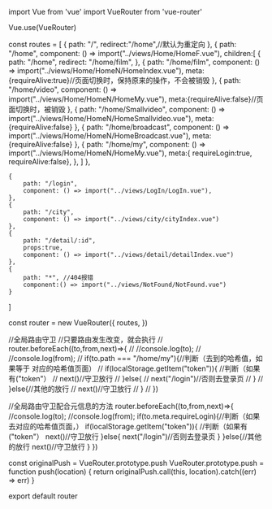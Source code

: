 import Vue from 'vue'
import VueRouter from 'vue-router'

Vue.use(VueRouter)

const routes = [
    {
        path: "/", 
        redirect:"/home",//默认为重定向
    },
    {
        path: "/home", 
        component: () => import("../views/Home/HomeF.vue"),
        children:[
            {
                path: "/home", 
                redirect: "/home/film",
            },
            {
                path: "/home/film", 
                component: () => import("../views/Home/HomeN/HomeIndex.vue"),
                meta:{requireAlive:true}//页面切换时，保持原来的操作，不会被销毁
            },
            {
                path: "/home/video", 
                component: () => import("../views/Home/HomeN/HomeMy.vue"),
                meta:{requireAlive:false}//页面切换时，被销毁
            },
            {
                path: "/home/Smallvideo", 
                component: () => import("../views/Home/HomeN/HomeSmallvideo.vue"),
                meta:{requireAlive:false}
            },
            {
                path: "/home/broadcast", 
                component: () => import("../views/Home/HomeN/HomeBroadcast.vue"),
                meta:{requireAlive:false}
            },
            {
                path: "/home/my", 
                component: () => import("../views/Home/HomeN/HomeMy.vue"),
                meta:{ requireLogin:true, requireAlive:false},
            },
        ]
    },

    {
        path: "/login", 
        component: () => import("../views/LogIn/LogIn.vue"),
    },
    {
        path: "/city", 
        component: () => import("../views/city/cityIndex.vue")  
    },
    {
        path: "/detail/:id", 
        props:true,
        component: () => import("../views/detail/detailIndex.vue")  
    },
    {
        path: "*", //404报错
        component:() => import("../views/NotFound/NotFound.vue")
    }
]

const router = new VueRouter({
    routes,
})

//全局路由守卫
//只要路由发生改变，就会执行
// router.beforeEach((to,from,next)=>{
//     //console.log(to);
//     //console.log(from);
//     if(to.path === "/home/my"){//判断（去到的哈希值，如果等于 对应的哈希值页面）
//         if(localStorage.getItem("token")){ //判断（如果有("token"）
//             next()//守卫放行
//         }else{
//             next("/login")//否则去登录页
//         }
//     }else{//其他的放行
//         next()//守卫放行
//     }
// })

//全局路由守卫配合元信息的方法
router.beforeEach((to,from,next)=>{
    //console.log(to);
    //console.log(from);
    if(to.meta.requireLogin){//判断（如果去对应的哈希值页面，）
        if(localStorage.getItem("token")){ //判断（如果有("token"）
            next()//守卫放行
        }else{
            next("/login")//否则去登录页
        }
    }else{//其他的放行
        next()//守卫放行
    }
})


const originalPush = VueRouter.prototype.push
VueRouter.prototype.push = function push(location) {
  return originalPush.call(this, location).catch((err) => err)
}





export default router
